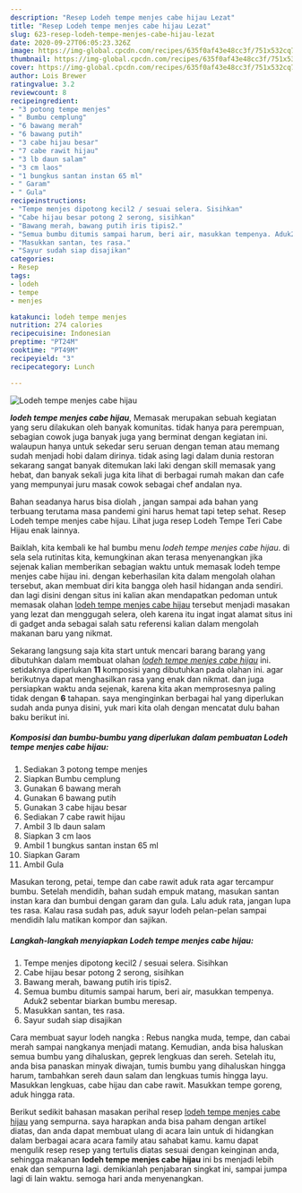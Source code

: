 ```yaml
---
description: "Resep Lodeh tempe menjes cabe hijau Lezat"
title: "Resep Lodeh tempe menjes cabe hijau Lezat"
slug: 623-resep-lodeh-tempe-menjes-cabe-hijau-lezat
date: 2020-09-27T06:05:23.326Z
image: https://img-global.cpcdn.com/recipes/635f0af43e48cc3f/751x532cq70/lodeh-tempe-menjes-cabe-hijau-foto-resep-utama.jpg
thumbnail: https://img-global.cpcdn.com/recipes/635f0af43e48cc3f/751x532cq70/lodeh-tempe-menjes-cabe-hijau-foto-resep-utama.jpg
cover: https://img-global.cpcdn.com/recipes/635f0af43e48cc3f/751x532cq70/lodeh-tempe-menjes-cabe-hijau-foto-resep-utama.jpg
author: Lois Brewer
ratingvalue: 3.2
reviewcount: 8
recipeingredient:
- "3 potong tempe menjes"
- " Bumbu cemplung"
- "6 bawang merah"
- "6 bawang putih"
- "3 cabe hijau besar"
- "7 cabe rawit hijau"
- "3 lb daun salam"
- "3 cm laos"
- "1 bungkus santan instan 65 ml"
- " Garam"
- " Gula"
recipeinstructions:
- "Tempe menjes dipotong kecil2 / sesuai selera. Sisihkan"
- "Cabe hijau besar potong 2 serong, sisihkan"
- "Bawang merah, bawang putih iris tipis2."
- "Semua bumbu ditumis sampai harum, beri air, masukkan tempenya. Aduk2 sebentar biarkan bumbu meresap."
- "Masukkan santan, tes rasa."
- "Sayur sudah siap disajikan"
categories:
- Resep
tags:
- lodeh
- tempe
- menjes

katakunci: lodeh tempe menjes 
nutrition: 274 calories
recipecuisine: Indonesian
preptime: "PT24M"
cooktime: "PT49M"
recipeyield: "3"
recipecategory: Lunch

---
```



![Lodeh tempe menjes cabe hijau](https://img-global.cpcdn.com/recipes/635f0af43e48cc3f/751x532cq70/lodeh-tempe-menjes-cabe-hijau-foto-resep-utama.jpg)

<b><i>lodeh tempe menjes cabe hijau</i></b>, Memasak merupakan sebuah kegiatan yang seru dilakukan oleh banyak komunitas. tidak hanya para perempuan, sebagian cowok juga banyak juga yang berminat dengan kegiatan ini. walaupun hanya untuk sekedar seru seruan dengan teman atau memang sudah menjadi hobi dalam dirinya. tidak asing lagi dalam dunia restoran sekarang sangat banyak ditemukan laki laki dengan skill memasak yang hebat, dan banyak sekali juga kita lihat di berbagai rumah makan dan cafe yang mempunyai juru masak cowok sebagai chef andalan nya.

Bahan seadanya harus bisa diolah , jangan sampai ada bahan yang terbuang terutama masa pandemi gini harus hemat tapi tetep sehat. Resep Lodeh tempe menjes cabe hijau. Lihat juga resep Lodeh Tempe Teri Cabe Hijau enak lainnya.

Baiklah, kita kembali ke hal bumbu menu <i>lodeh tempe menjes cabe hijau</i>. di sela sela rutinitas kita, kemungkinan akan terasa menyenangkan jika sejenak kalian memberikan sebagian waktu untuk memasak lodeh tempe menjes cabe hijau ini. dengan keberhasilan kita dalam mengolah olahan tersebut, akan membuat diri kita bangga oleh hasil hidangan anda sendiri. dan lagi disini dengan situs ini kalian akan mendapatkan pedoman untuk memasak olahan <u>lodeh tempe menjes cabe hijau</u> tersebut menjadi masakan yang lezat dan menggugah selera, oleh karena itu ingat ingat alamat situs ini di gadget anda sebagai salah satu referensi kalian dalam mengolah makanan baru yang nikmat.


Sekarang langsung saja kita start untuk mencari barang barang yang dibutuhkan dalam membuat olahan <u><i>lodeh tempe menjes cabe hijau</i></u> ini. setidaknya diperlukan <b>11</b> komposisi yang dibutuhkan pada olahan ini. agar berikutnya dapat menghasilkan rasa yang enak dan nikmat. dan juga persiapkan waktu anda sejenak, karena kita akan memprosesnya paling tidak dengan <b>6</b> tahapan. saya menginginkan berbagai hal yang diperlukan sudah anda punya disini, yuk mari kita olah dengan mencatat dulu bahan baku berikut ini.

<!--inarticleads1-->

##### Komposisi dan bumbu-bumbu yang diperlukan dalam pembuatan Lodeh tempe menjes cabe hijau:

1. Sediakan 3 potong tempe menjes
1. Siapkan  Bumbu cemplung
1. Gunakan 6 bawang merah
1. Gunakan 6 bawang putih
1. Gunakan 3 cabe hijau besar
1. Sediakan 7 cabe rawit hijau
1. Ambil 3 lb daun salam
1. Siapkan 3 cm laos
1. Ambil 1 bungkus santan instan 65 ml
1. Siapkan  Garam
1. Ambil  Gula


Masukan terong, petai, tempe dan cabe rawit aduk rata agar tercampur bumbu. Setelah mendidih, bahan sudah empuk matang, masukan santan instan kara dan bumbui dengan garam dan gula. Lalu aduk rata, jangan lupa tes rasa. Kalau rasa sudah pas, aduk sayur lodeh pelan-pelan sampai mendidih lalu matikan kompor dan sajikan. 

<!--inarticleads2-->

##### Langkah-langkah menyiapkan Lodeh tempe menjes cabe hijau:

1. Tempe menjes dipotong kecil2 / sesuai selera. Sisihkan
1. Cabe hijau besar potong 2 serong, sisihkan
1. Bawang merah, bawang putih iris tipis2.
1. Semua bumbu ditumis sampai harum, beri air, masukkan tempenya. Aduk2 sebentar biarkan bumbu meresap.
1. Masukkan santan, tes rasa.
1. Sayur sudah siap disajikan


Cara membuat sayur lodeh nangka : Rebus nangka muda, tempe, dan cabai merah sampai nangkanya menjadi matang. Kemudian, anda bisa haluskan semua bumbu yang dihaluskan, geprek lengkuas dan sereh. Setelah itu, anda bisa panaskan minyak diwajan, tumis bumbu yang dihaluskan hingga harum, tambahkan sereh daun salam dan lengkuas tumis hingga layu. Masukkan lengkuas, cabe hijau dan cabe rawit. Masukkan tempe goreng, aduk hingga rata. 

Berikut sedikit bahasan masakan perihal resep <u>lodeh tempe menjes cabe hijau</u> yang sempurna. saya harapkan anda bisa paham dengan artikel diatas, dan anda dapat membuat ulang di acara lain untuk di hidangkan dalam berbagai acara acara family atau sahabat kamu. kamu dapat mengulik resep resep yang tertulis diatas sesuai dengan keinginan anda, sehingga makanan <b>lodeh tempe menjes cabe hijau</b> ini bs menjadi lebih enak dan sempurna lagi. demikianlah penjabaran singkat ini, sampai jumpa lagi di lain waktu. semoga hari anda menyenangkan.
